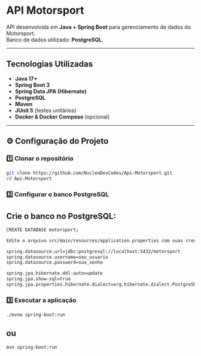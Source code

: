 # API Motorsport

API desenvolvida em **Java + Spring Boot** para gerenciamento de dados do Motorsport.  
Banco de dados utilizado: **PostgreSQL**.  

---

##  Tecnologias Utilizadas

- **Java 17+**
- **Spring Boot 3**
- **Spring Data JPA (Hibernate)**
- **PostgreSQL**
- **Maven**
- **JUnit 5** (testes unitários)
- **Docker & Docker Compose** (opcional)

---

## ⚙️ Configuração do Projeto

### 1️⃣ Clonar o repositório
```bash
git clone https://github.com/NucleoDevCodes/Api-Motorsport.git
cd Api-Motorsport
```


### 2️⃣ Configurar o banco PostgreSQL

## Crie o banco no PostgreSQL:
```bash
CREATE DATABASE motorsport;
````
```bash
Edite o arquivo src/main/resources/application.properties com suas credenciais:

spring.datasource.url=jdbc:postgresql://localhost:5432/motorsport
spring.datasource.username=seu_usuario
spring.datasource.password=sua_senha

spring.jpa.hibernate.ddl-auto=update
spring.jpa.show-sql=true
spring.jpa.properties.hibernate.dialect=org.hibernate.dialect.PostgreSQLDialect
```

### 3️⃣ Executar a aplicação
```bash
./mvnw spring-boot:run
```
## ou
```bash
mvn spring-boot:run
````
